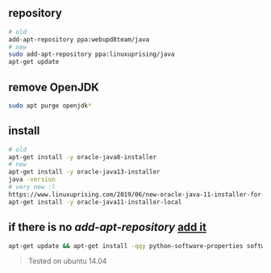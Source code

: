 ## repository

```bash
# old
add-apt-repository ppa:webupd8team/java
# new
sudo add-apt-repository ppa:linuxuprising/java
apt-get update
```
## remove OpenJDK

```bash
sudo apt purge openjdk*
```

## install

```bash
# old
apt-get install -y oracle-java8-installer
# new
apt-get install -y oracle-java13-installer
java -version
# very new :)
https://www.linuxuprising.com/2019/06/new-oracle-java-11-installer-for-ubuntu.html
apt-get install -y oracle-java11-installer-local
```

## if there is no *add-apt-repository* [add it](./common.md)

```bash
apt-get update && apt-get install -qqy python-software-properties software-properties-common
```

> Tested on ubuntu 14.04
